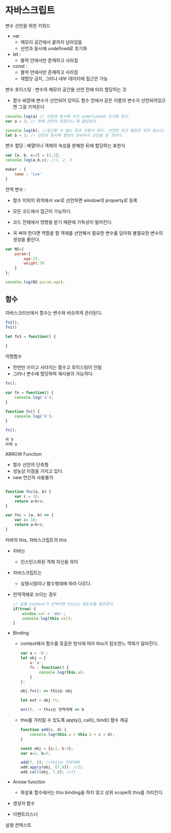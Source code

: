 # 자바스크립트



변수 선언을 위한 키워드

* var :
  *  메모리 공간에서 끝까지 남아있음
  * 선언과 동시에 undefined로 초기화
* let : 
  * 블럭 안에서만 존재하고 사라짐
* const : 
  * 블럭 안에서만 존재하고 사라짐
  * 재할당 금지, 그러나 내부 데이터에 접근은 가능



변수 호이스팅 : 변수의 메모리 공간을 선언 전에 미리 할당하는 것

* 함수 바깥에 변수가 선언되어 있어도 함수 안에서 같은 이름의 변수가 선언되어있으면 그걸 가져온다

~~~js
console.log(a) // 선언과 동시에 우선 undefined로 초기화 된다.
var a = 3; // 위에 선언이 되었으니 재 할당된다.

console.log(b); //접근할 수 없는 참조 오류가 뜬다. 선언만 되고 할당은 되지 않는다. 오류 발생
let b = 3; // 선언과 동시에 할당이 안되어서 선언을 한 것이다.
~~~



변수 할당 : 배열이나 객체의 속성을 분해한 뒤에 할당하는 표현식

~~~js
var [a, b, c=3] = [1,2];
console.log(a,b,c); //1, 2, 3

maker : {
    name : 'Lee'
}
~~~



전역 변수 :

* 함수 이외의 위치에서 var로 선언하면 window의 property로 등록
* 모든 코드에서 접근이 가능하다.
* 코드 전체에서 영향을 받기 때문에 가독성이 떨어진다.

* 꼭 써야 한다면  역할을 할 객체를 선언해서 필요한 변수를 담아둬 불필요한 변수의 생성을 줄인다.

~~~js
var NS={
    param:{
        age:23,
        weight:70
    }
};

console.log(NS.param.age);
~~~



## 함수 

자바스크리브에서 함수는 변수와 비슷하게 관리된다.

~~~js
fn2();
fn1()

let fn1 = function() {
    
}
~~~



익명함수

* 한번만 쓰이고 사라지는 함수고 호이스팅이 안됨
* 그러나 변수에 할당하여 재사용이 가능하다.

~~~js
fn();

var fn = function() {
    console.log('a');
}

function fn() {
    console.log('b');
}

fn();

위 b
아래 a
~~~



ARROW Function

* 함수 선언의 단축형
* 성능상 이점을 가지고 있다.
* new 연산자 사용불가

~~~js

function fnc(a, b) {
    var c = 10;
    return a+b+c;
}

var fnc = (a, b) => {
    var c= 10;
    return a+b+c;
}


~~~



자바의 this, 자바스크립트의 this

* 자바는

  * 인스턴스화된 객체 자신을 의미

* 자바스크립트는

  * 실행시점이나 함수형태에 따라 다르다.

* 전역객체로 쓰이는 경우

  ~~~js
  // 실행 context가 전역이면 this는 윈도우를 참조한다.
  if(true) {
      window.val = 'abc';
      console.log(this.val); 
  }
  ~~~

  

* Binding

  * context에서 함수를 호출한 방식에 따라 this가 참조한느 객체가 달라진다.

    ~~~js
    var a = 'b';
    let obj = {
        a:'a',
        fn : function() {
            console.log(this.a);
        }
    };
    
    obj.fn(); => this는 obj
    
    let ext = obj.fn;
    
    ext(); -> this는 전역개체 => b
    ~~~

  * this를 가리킬 수 있도록 apply(), call(), bind() 함수 제공

    ~~~js
    function add(c, d) {
        console.log(this.a + this.b + c + d);
    }
    
    const obj = {a:2, b:4};
    var a=3, b=5;
    
    add(7, 8); //this는 전역객체 
    add.apply(obj, [7,8]); //21
    add.call(obj, 7,8); //21
    ~~~

* Aroow function

  * 화살표 함수에서는 this binding을 하지 않고 상위 scope의 this를 가리킨다.

* 셍성자 함수

* 이벤트리스너

실행 컨텍스트